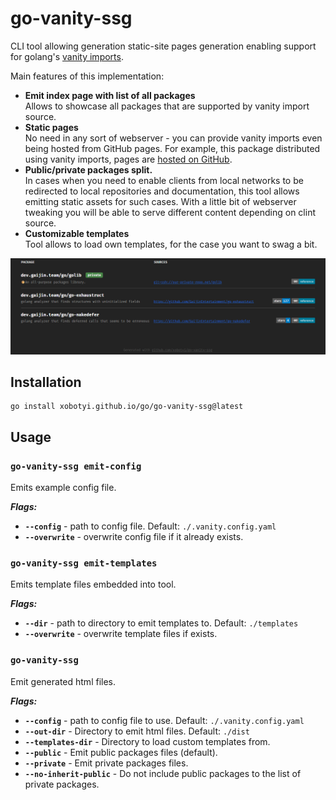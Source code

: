 # go-vanity-ssg

CLI tool allowing generation static-site pages generation enabling support for
golang's [vanity imports](https://pkg.go.dev/cmd/go#hdr-Remote_import_paths).

Main features of this implementation:

- **Emit index page with list of all packages**  
  Allows to showcase all packages that are supported by vanity import source.
- **Static pages**  
  No need in any sort of webserver - you can provide vanity imports even being hosted from GitHub pages. For example,
  this package distributed using vanity imports, pages are [hosted on GitHub](https://github.com/xobotyi/go).
- **Public/private packages split.**  
  In cases when you need to enable clients from local networks to be redirected to local repositories and documentation,
  this tool allows emitting static assets for such cases. With a little bit of webserver tweaking you will be able to
  serve different content depending on clint source.
- **Customizable templates**  
  Tool allows to load own templates, for the case you want to swag a bit.

![packages index example](.github/index-example.png)

## Installation

```shell
go install xobotyi.github.io/go/go-vanity-ssg@latest
```

## Usage

### `go-vanity-ssg emit-config`

Emits example config file.

**_Flags:_**

- **`--config`** - path to config file. Default: `./.vanity.config.yaml`
- **`--overwrite`** - overwrite config file if it already exists.

### `go-vanity-ssg emit-templates`

Emits template files embedded into tool.

**_Flags:_**

- **`--dir`** - path to directory to emit templates to. Default: `./templates`
- **`--overwrite`** - overwrite template files if exists.

### `go-vanity-ssg`

Emit generated html files.

**_Flags:_**

- **`--config`** - path to config file to use. Default: `./.vanity.config.yaml`
- **`--out-dir`** - Directory to emit html files. Default: `./dist`
- **`--templates-dir`** - Directory to load custom templates from.
- **`--public`** - Emit public packages files (default).
- **`--private`** - Emit private packages files.
- **`--no-inherit-public`** - Do not include public packages to the list of private packages.